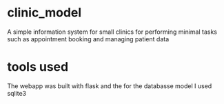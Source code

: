 # clinic_model
A simple information system for small clinics for performing minimal tasks such as appointment booking and managing patient data

# tools used
The webapp was built with flask and the for the databasse model I used sqlite3
